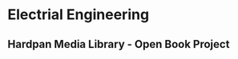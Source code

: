 Electrial Engineering
=====================
Hardpan Media Library - Open Book Project
-----------------------------------------

